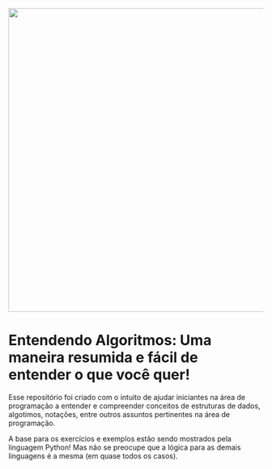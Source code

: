 [<img src="https://github.com/mayara-canaver/Learning-Projects/tree/master/Entendendo%20Algoritmos/docs/img/capa_ea.png" width="600px" margin-left="-5px">](https://github.com/mayara-canaver/Learning-Projects/tree/master/Entendendo%20Algoritmos)

# Entendendo Algoritmos: Uma maneira resumida e fácil de entender o que você quer!

Esse repositório foi criado com o intuito de ajudar iniciantes na área de programação a entender e compreender conceitos de estruturas de dados, algotimos, notações, entre outros assuntos pertinentes na área de programação. 

A base para os exercícios e exemplos estão sendo mostrados pela linguagem Python! Mas não se preocupe que a lógica para as demais linguagens é a mesma (em quase todos os casos).